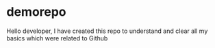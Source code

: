 # demorepo
Hello developer, I have created this repo to understand and clear all my basics which were related to Github

